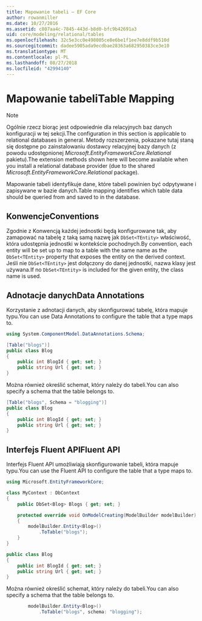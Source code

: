 ```yaml
---
title: Mapowanie tabeli — EF Core
author: rowanmiller
ms.date: 10/27/2016
ms.assetid: c807aa4c-7845-443d-b8d0-bfc9b42691a3
uid: core/modeling/relational/tables
ms.openlocfilehash: 32c5e3cc0e498005ce8e6be1f1ee7e8ddf9b510d
ms.sourcegitcommit: dadee5905ada9ecdbae28363a682950383ce3e10
ms.translationtype: MT
ms.contentlocale: pl-PL
ms.lasthandoff: 08/27/2018
ms.locfileid: "42994140"
---
```

# <a name="table-mapping"></a><span data-ttu-id="e63ab-102">Mapowanie tabeli</span><span class="sxs-lookup"><span data-stu-id="e63ab-102">Table Mapping</span></span>

> [!NOTE]  
> <span data-ttu-id="e63ab-103">Ogólnie rzecz biorąc jest odpowiednie dla relacyjnych baz danych konfiguracji w tej sekcji.</span><span class="sxs-lookup"><span data-stu-id="e63ab-103">The configuration in this section is applicable to relational databases in general.</span></span> <span data-ttu-id="e63ab-104">Metody rozszerzenia, pokazane tutaj staną się dostępne po zainstalowaniu dostawcy relacyjnej bazy danych (z powodu udostępnionej *Microsoft.EntityFrameworkCore.Relational* pakietu).</span><span class="sxs-lookup"><span data-stu-id="e63ab-104">The extension methods shown here will become available when you install a relational database provider (due to the shared *Microsoft.EntityFrameworkCore.Relational* package).</span></span>

<span data-ttu-id="e63ab-105">Mapowanie tabeli identyfikuje dane, które tabeli powinien być odpytywane i zapisywane w bazie danych.</span><span class="sxs-lookup"><span data-stu-id="e63ab-105">Table mapping identifies which table data should be queried from and saved to in the database.</span></span>

## <a name="conventions"></a><span data-ttu-id="e63ab-106">Konwencje</span><span class="sxs-lookup"><span data-stu-id="e63ab-106">Conventions</span></span>

<span data-ttu-id="e63ab-107">Zgodnie z Konwencją każdej jednostki będą konfigurowane tak, aby zamapować na tabelę z taką samą nazwę jak `DbSet<TEntity>` właściwość, która udostępnia jednostki w kontekście pochodnych.</span><span class="sxs-lookup"><span data-stu-id="e63ab-107">By convention, each entity will be set up to map to a table with the same name as the `DbSet<TEntity>` property that exposes the entity on the derived context.</span></span> <span data-ttu-id="e63ab-108">Jeśli nie `DbSet<TEntity>` jest dołączony do danej jednostki, nazwa klasy jest używana.</span><span class="sxs-lookup"><span data-stu-id="e63ab-108">If no `DbSet<TEntity>` is included for the given entity, the class name is used.</span></span>

## <a name="data-annotations"></a><span data-ttu-id="e63ab-109">Adnotacje danych</span><span class="sxs-lookup"><span data-stu-id="e63ab-109">Data Annotations</span></span>

<span data-ttu-id="e63ab-110">Korzystanie z adnotacji danych, aby skonfigurować tabelę, która mapuje typu.</span><span class="sxs-lookup"><span data-stu-id="e63ab-110">You can use Data Annotations to configure the table that a type maps to.</span></span>

``` csharp
using System.ComponentModel.DataAnnotations.Schema;
```
``` csharp
[Table("blogs")]
public class Blog
{
    public int BlogId { get; set; }
    public string Url { get; set; }
}
```

<span data-ttu-id="e63ab-111">Można również określić schemat, który należy do tabeli.</span><span class="sxs-lookup"><span data-stu-id="e63ab-111">You can also specify a schema that the table belongs to.</span></span>

``` csharp
[Table("blogs", Schema = "blogging")]
public class Blog
{
    public int BlogId { get; set; }
    public string Url { get; set; }
}
```

## <a name="fluent-api"></a><span data-ttu-id="e63ab-112">Interfejs Fluent API</span><span class="sxs-lookup"><span data-stu-id="e63ab-112">Fluent API</span></span>

<span data-ttu-id="e63ab-113">Interfejs Fluent API umożliwiają skonfigurowanie tabeli, która mapuje typu.</span><span class="sxs-lookup"><span data-stu-id="e63ab-113">You can use the Fluent API to configure the table that a type maps to.</span></span>

``` csharp
using Microsoft.EntityFrameworkCore;
```
``` csharp
class MyContext : DbContext
{
    public DbSet<Blog> Blogs { get; set; }

    protected override void OnModelCreating(ModelBuilder modelBuilder)
    {
        modelBuilder.Entity<Blog>()
            .ToTable("blogs");
    }
}

public class Blog
{
    public int BlogId { get; set; }
    public string Url { get; set; }
}
```

<span data-ttu-id="e63ab-114">Można również określić schemat, który należy do tabeli.</span><span class="sxs-lookup"><span data-stu-id="e63ab-114">You can also specify a schema that the table belongs to.</span></span>

<!-- [!code-csharp[Main](samples/core/relational/Modeling/FluentAPI/Samples/Relational/TableAndSchema.cs?highlight=2)] -->
``` csharp
        modelBuilder.Entity<Blog>()
            .ToTable("blogs", schema: "blogging");
```
